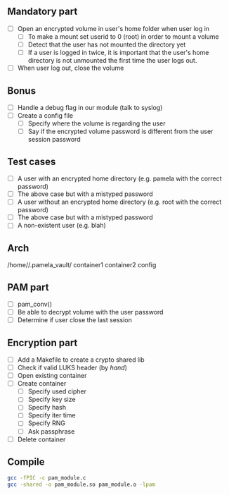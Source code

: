 ## Mandatory part

- [ ] Open an encrypted volume in user's home folder when user log in
	- [ ] To make a mount set userid to 0 (root) in order to mount a volume
	- [ ] Detect that the user has not mounted the directory yet
	- [ ] If a user is logged in twice, it is important that the user's home directory is not unmounted the first time the user logs out.
- [ ] When user log out, close the volume

## Bonus

- [ ] Handle a debug flag in our module (talk to syslog)
- [ ] Create a config file
	- [ ] Specify where the volume is regarding the user
	- [ ] Say if the encrypted volume password is different from the user session password

## Test cases

- [ ] A user with an encrypted home directory (e.g. pamela with the correct password)
- [ ] The above case but with a mistyped password
- [ ] A user without an encrypted home directory (e.g. root with the correct password)
- [ ] The above case but with a mistyped password
- [ ] A non-existent user (e.g. blah)

## Arch

/home/<user>/.pamela_vault/
	container1
	container2
	config

## PAM part

- [ ] pam_conv()
- [ ] Be able to decrypt volume with the user password
- [ ] Determine if user close the last session

## Encryption part

- [ ] Add a Makefile to create a crypto shared lib
- [ ] Check if valid LUKS header (by *hand*)
- [ ] Open existing container
- [ ] Create container
	- [ ] Specify used cipher
	- [ ] Specify key size
	- [ ] Specify hash
	- [ ] Specify iter time
	- [ ] Specify RNG
	- [ ] Ask passphrase
- [ ] Delete container

## Compile

```bash
gcc -fPIC -c pam_module.c
gcc -shared -o pam_module.so pam_module.o -lpam
```
